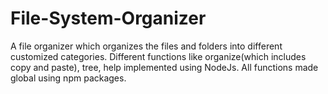 # File-System-Organizer
A file organizer which organizes the files and folders into different customized categories.
Different functions like organize(which includes copy and paste), tree, help implemented using NodeJs.
All functions made global using npm packages.
